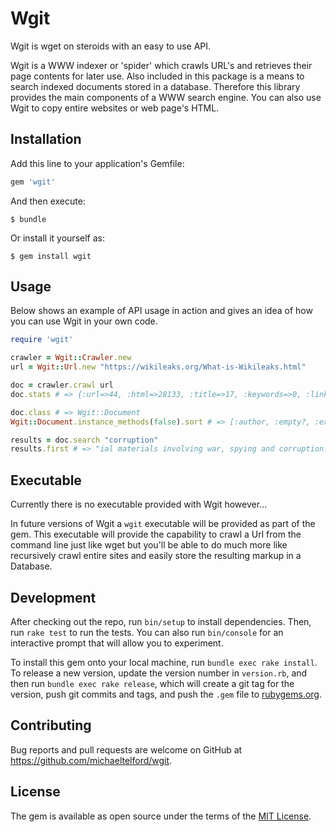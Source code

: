# Wgit

Wgit is wget on steroids with an easy to use API.

Wgit is a WWW indexer or 'spider' which crawls URL's and retrieves their page contents for later use. Also included in this package is a means to search indexed documents stored in a database. Therefore this library provides the main components of a WWW search engine. You can also use Wgit to copy entire websites or web page's HTML. 

## Installation

Add this line to your application's Gemfile:

```ruby
gem 'wgit'
```

And then execute:

    $ bundle

Or install it yourself as:

    $ gem install wgit

## Usage

Below shows an example of API usage in action and gives an idea of how you can use Wgit in your own code.

```ruby
require 'wgit'

crawler = Wgit::Crawler.new
url = Wgit::Url.new "https://wikileaks.org/What-is-Wikileaks.html"

doc = crawler.crawl url
doc.stats # => {:url=>44, :html=>28133, :title=>17, :keywords=>0, :links=>35, :text_length=>67, :text_bytes=>13735}

doc.class # => Wgit::Document
Wgit::Document.instance_methods(false).sort # => [:author, :empty?, :external_links, :html, :internal_full_links, :internal_links, :keywords, :links, :relative_links, :score, :search, :search!, :size, :stats, :text, :title, :to_h, :to_hash, :url, :xpath]

results = doc.search "corruption"
results.first # => "ial materials involving war, spying and corruption. It has so far published more"
```

## Executable

Currently there is no executable provided with Wgit however...

In future versions of Wgit a `wgit` executable will be provided as part of the gem. This executable will provide the capability to crawl a Url from the command line just like wget but you'll be able to do much more like recursively crawl entire sites and easily store the resulting markup in a Database. 

## Development

After checking out the repo, run `bin/setup` to install dependencies. Then, run `rake test` to run the tests. You can also run `bin/console` for an interactive prompt that will allow you to experiment.

To install this gem onto your local machine, run `bundle exec rake install`. To release a new version, update the version number in `version.rb`, and then run `bundle exec rake release`, which will create a git tag for the version, push git commits and tags, and push the `.gem` file to [rubygems.org](https://rubygems.org).

## Contributing

Bug reports and pull requests are welcome on GitHub at https://github.com/michaeltelford/wgit.

## License

The gem is available as open source under the terms of the [MIT License](http://opensource.org/licenses/MIT).
